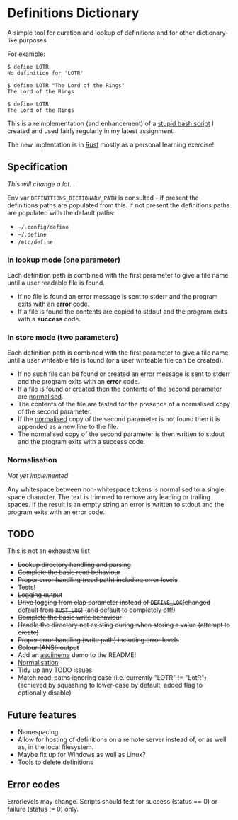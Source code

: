 # Definitions Dictionary

A simple tool for curation and lookup of definitions and for other dictionary-like purposes

For example:
```
$ define LOTR
No definition for 'LOTR'

$ define LOTR "The Lord of the Rings"
The Lord of the Rings

$ define LOTR
The Lord of the Rings
```

This is a reimplementation (and enhancement) of a [stupid bash script](https://github.com/dcminter/define) I created 
and used fairly regularly in my latest assignment.

The new implentation is in [Rust](https://www.rust-lang.org/) mostly as a personal learning exercise!

## Specification

*This will change a lot...*

Env var `DEFINITIONS_DICTIONARY_PATH` is consulted - if present the definitions paths are populated from this. If not present
the definitions paths are populated with the default paths:

  * `~/.config/define`
  * `~/.define`
  * `/etc/define` 

### In lookup mode (one parameter)

Each definition path is combined with the first parameter to give a file name until a user readable file is found.

  * If no file is found an error message is sent to stderr and the program exits with an **error** code.
  * If a file is found the contents are copied to stdout and the program exits with a **success** code.

### In store mode (two parameters)

Each definition path is combined with the first parameter to give a file name until a user writeable file is 
found (or a user writeable file can be created).

  * If no such file can be found or created an error message is sent to stderr and the program exits with an **error** code.
  * If a file is found or created then the contents of the second parameter are [normalised](#normalisation).
  * The contents of the file are tested for the presence of a normalised copy of the second parameter.
  * If the [normalised](#normalisation) copy of the second parameter is not found then it is appended as a new line to the file.
  * The normalised copy of the second parameter is then written to stdout and the program exits with a success code.

### Normalisation

*Not yet implemented*

Any whitespace between non-whitespace tokens is normalised to a single space character. The text is trimmed to remove 
any leading or trailing spaces. If the result is an empty string an error is written to stdout and the program exits 
with an error code.

## TODO

This is not an exhaustive list

  * ~~Lookup directory handling and parsing~~
  * ~~Complete the basic read behaviour~~
  * ~~Proper error handling (read path) including error levels~~
  * Tests!
  * ~~Logging output~~
  * ~~Drive logging from clap parameter instead of `DEFINE_LOG`(changed default from `RUST_LOG`) (and default to completely off!)~~
  * ~~Complete the basic write behaviour~~
  * ~~Handle the directory not existing during when storing a value (attempt to create)~~
  * ~~Proper error handling (write path) including error levels~~
  * ~~Colour (ANSI) output~~
  * Add an [asciinema](https://asciinema.org/) demo to the README!
  * [Normalisation](#Normalisation)
  * Tidy up any TODO issues
  * ~~Match read-paths ignoring case (i.e. currently "LOTR" != "LotR")~~ (achieved by squashing to lower-case by default, added flag to optionally disable)

## Future features

  * Namespacing
  * Allow for hosting of definitions on a remote server instead of, or as well as, in the local filesystem.
  * Maybe fix up for Windows as well as Linux?
  * Tools to delete definitions

## Error codes

Errorlevels may change. Scripts should test for success (status == 0) or failure (status != 0) only.